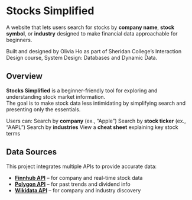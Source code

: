 # Stocks Simplified 

A website that lets users search for stocks by **company name**, **stock symbol**, or **industry** designed to make financial data approachable for beginners.

Built and designed by Olivia Ho as part of Sheridan College’s Interaction Design course,
System Design: Databases and Dynamic Data.

## Overview
**Stocks Simplified** is a beginner-friendly tool for exploring and understanding stock market information.  
The goal is to make stock data less intimidating by simplifying search and presenting only the essentials.

Users can:
Search by **company** (ex., “Apple”)
Search by **stock ticker** (ex., “AAPL”)
Search by **industries**
View a **cheat sheet** explaining key stock terms

## Data Sources
This project integrates multiple APIs to provide accurate data:

- [**Finnhub API**](https://finnhub.io) – for company and real-time stock data  
- [**Polygon API**](https://polygon.io) – for past trends and dividend info 
- [**Wikidata API**](https://www.wikidata.org) – for company and industry discovery 
